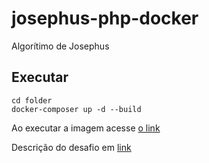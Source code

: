 # josephus-php-docker
Algorítimo de Josephus

## Executar

```
cd folder
docker-composer up -d --build
```
Ao executar a imagem acesse [o link](http://localhost:8080)

Descrição do desafio em [link](https://docs.google.com/document/d/1jBjkOrOz2JCk0sDlE6JdhZngbp-kqx-zvfkuGX9G4EU/edit?usp=sharing)